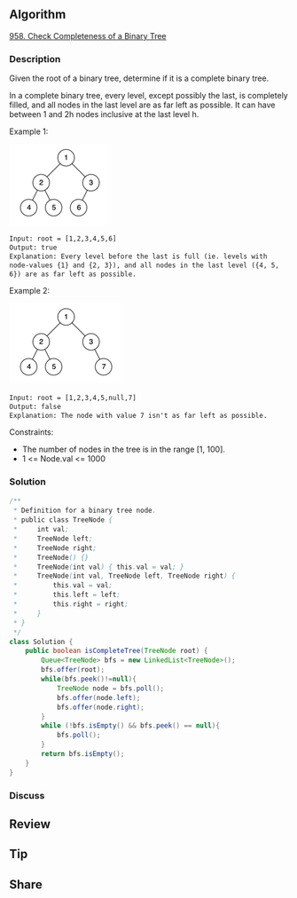## Algorithm

[958. Check Completeness of a Binary Tree](https://leetcode.com/problems/check-completeness-of-a-binary-tree/)

### Description

Given the root of a binary tree, determine if it is a complete binary tree.

In a complete binary tree, every level, except possibly the last, is completely filled, and all nodes in the last level are as far left as possible. It can have between 1 and 2h nodes inclusive at the last level h.

Example 1:

![](assets/20210430-672640f1.png)

```
Input: root = [1,2,3,4,5,6]
Output: true
Explanation: Every level before the last is full (ie. levels with node-values {1} and {2, 3}), and all nodes in the last level ({4, 5, 6}) are as far left as possible.
```

Example 2:

![](assets/20210430-6083987c.png)

```
Input: root = [1,2,3,4,5,null,7]
Output: false
Explanation: The node with value 7 isn't as far left as possible.
```

Constraints:

- The number of nodes in the tree is in the range [1, 100].
- 1 <= Node.val <= 1000

### Solution

```java
/**
 * Definition for a binary tree node.
 * public class TreeNode {
 *     int val;
 *     TreeNode left;
 *     TreeNode right;
 *     TreeNode() {}
 *     TreeNode(int val) { this.val = val; }
 *     TreeNode(int val, TreeNode left, TreeNode right) {
 *         this.val = val;
 *         this.left = left;
 *         this.right = right;
 *     }
 * }
 */
class Solution {
    public boolean isCompleteTree(TreeNode root) {
        Queue<TreeNode> bfs = new LinkedList<TreeNode>();
        bfs.offer(root);
        while(bfs.peek()!=null){
            TreeNode node = bfs.poll();
            bfs.offer(node.left);
            bfs.offer(node.right);
        }
        while (!bfs.isEmpty() && bfs.peek() == null){
            bfs.poll();
        }
        return bfs.isEmpty();
    }
}
```

### Discuss

## Review


## Tip


## Share

